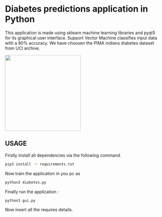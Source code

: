 # Diabetes predictions application in Python

This application is made using sklearn machine learning libraries and pyqt5 for its graphical user interface.
Support Vector Machine classifies input data with a 80% accuracy. We have choosen the PIMA indians diabetes dataset from UCI archive.

<img src="./screenshots/1.png" width="250">

## USAGE

Firstly install all dependencies via the following command.

```bash
pip3 install -r requirements.txt
```

Now train the application in you pc as

```bash
python3 diabetes.py
```

Finally run the application :

```bash
python3 gui.py
```
Now insert all the requires details.